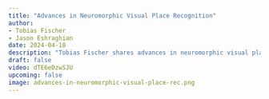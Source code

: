 ```yaml
---
title: "Advances in Neuromorphic Visual Place Recognition"
author: 
- Tobias Fischer
- Jason Eshraghian
date: 2024-04-18
description: "Tobias Fischer shares advances in neuromorphic visual place recognition."
draft: false
video: dTE6eDzwSJU
upcoming: false
image: advances-in-neuromorphic-visual-place-rec.png
---
```

